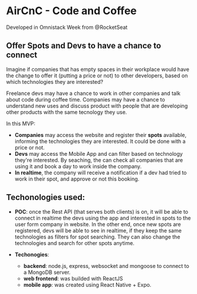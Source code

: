 # AirCnC - Code and Coffee
Developed in Omnistack Week from @RocketSeat

## Offer Spots and Devs to have a chance to connect

Imagine if companies that has empty spaces in their workplace would have the change to offer it (putting a price or not)
to other developers, based on which technologies they are interested?

Freelance devs may have a chance to work in other companies and talk about code during coffee time.
Companies may have a chance to understand new uses and discuss product with people that are developing
other products with the same tecnology they use.

In this MVP:
* __Companies__ may access the website and register their __spots__ available,
informing the technologies they are interested. It could be done with a price or not.
* __Devs__ may access the Mobile App and can filter based on technology they're interested. By seaching, the can check all
companies that are using it and book a day to work inside the company.
* __In realtime__, the company will receive a notification if a dev had tried to work in their spot,
and approve or not this booking. 

## Techonologies used:

* __POC__: once the Rest API (that serves both clients) is on, it will be able to connect in realtime the devs using the app and interested
in spots to the user form company in website. In the other end, once new spots are registered, devs will be able to see in realtime, if they keep
the same technologies as filters for spot searching. They can also change the technologies and search for other spots anytime.

* __Techonogies__:
  * __backend__: node.js, express, websocket and mongoose to connect to a MongoDB server.
  * __web frontend__: was builded with ReactJS
  * __mobile app__: was created using React Native + Expo.
